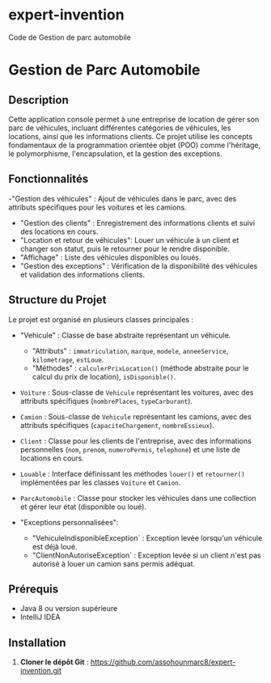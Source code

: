 # expert-invention
Code de Gestion de parc automobile
# Gestion de Parc Automobile

## Description
Cette application console permet à une entreprise de location de gérer son parc de véhicules, incluant différentes catégories de véhicules, les locations, ainsi que les informations clients. Ce projet utilise les concepts fondamentaux de la programmation orientée objet (POO) comme l'héritage, le polymorphisme, l'encapsulation, et la gestion des exceptions.

## Fonctionnalités
-"Gestion des véhicules" : Ajout de véhicules dans le parc, avec des attributs spécifiques pour les voitures et les camions.
- "Gestion des clients" : Enregistrement des informations clients et suivi des locations en cours.
- "Location et retour de véhicules": Louer un véhicule à un client et changer son statut, puis le retourner pour le rendre disponible.
- "Affichage" : Liste des véhicules disponibles ou loués.
- "Gestion des exceptions" : Vérification de la disponibilité des véhicules et validation des informations clients.

## Structure du Projet
Le projet est organisé en plusieurs classes principales :

- "Vehicule" : Classe de base abstraite représentant un véhicule.
  - "Attributs" : `immatriculation`, `marque`, `modele`, `anneeService`, `kilometrage`, `estLoue`.
  - "Méthodes" : `calculerPrixLocation()` (méthode abstraite pour le calcul du prix de location), `isDisponible()`.

- `Voiture` : Sous-classe de `Vehicule` représentant les voitures, avec des attributs spécifiques (`nombrePlaces`, `typeCarburant`).
- `Camion` : Sous-classe de `Vehicule` représentant les camions, avec des attributs spécifiques (`capaciteChargement`, `nombreEssieux`).

- `Client` : Classe pour les clients de l'entreprise, avec des informations personnelles (`nom`, `prenom`, `numeroPermis`, `telephone`) et une liste de locations en cours.

- `Louable` : Interface définissant les méthodes `louer()` et `retourner()` implémentées par les classes `Voiture` et `Camion`.

- `ParcAutomobile` : Classe pour stocker les véhicules dans une collection et gérer leur état (disponible ou loué).

- "Exceptions personnalisées":
  - "VehiculeIndisponibleException` : Exception levée lorsqu'un véhicule est déjà loué.
  - "ClientNonAutoriseException` : Exception levée si un client n'est pas autorisé à louer un camion sans permis adéquat.

## Prérequis
- Java 8 ou version supérieure
- IntelliJ IDEA
  

## Installation
1. **Cloner le dépôt Git** :
   https://github.com/assohounmarc8/expert-invention.git
